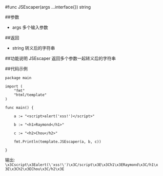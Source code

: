 #func JSEscaper(args ...interface{}) string

##参数
- args 多个输入参数

##返回
- string 转义后的字符串

##功能说明
JSEscaper 返回多个参数一起转义后的字符串

##代码示例

	package main
	
	import (
		"fmt"
		"html/template"
	)
	
	func main() {
	
		a := "<script>alert('xss!')</script>"
	
		b := "<h1>Raymond</h1>"
	
		c := "<h2>Chou</h2>"
	
		fmt.Println(template.JSEscaper(a, b, c))
	
	}
	
输出:	
`\x3Cscript\x3Ealert(\'xss!\')\x3C/script\x3E\x3Ch1\x3ERaymond\x3C/h1\x3E\x3Ch2\x3EChou\x3C/h2\x3E`
